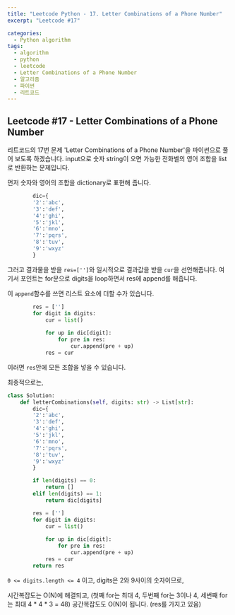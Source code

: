 ```yaml
---
title: "Leetcode Python - 17. Letter Combinations of a Phone Number"
excerpt: "Leetcode #17"

categories:
  - Python algorithm
tags:
  - algorithm
  - python
  - leetcode
  - Letter Combinations of a Phone Number
  - 알고리즘
  - 파이썬
  - 리트코드
---
```


## Leetcode #17 - Letter Combinations of a Phone Number
리트코드의 17번 문제 'Letter Combinations of a Phone Number'을 파이썬으로 풀어 보도록 하겠습니다. 
input으로 숫자 string이 오면 가능한 전화벨의 영어 조합을 list로 반환하는 문제입니다.

먼저 숫자와 영어의 조합을 dictionary로 표현해 줍니다.
```python
        dic={
        '2':'abc',
        '3':'def',
        '4':'ghi',
        '5':'jkl',
        '6':'mno',
        '7':'pqrs',
        '8':'tuv',
        '9':'wxyz'
        }
```

그러고 결과물을 받을 ```res=['']```와 일시적으로 결과값을 받을 ```cur```을 선언해줍니다. 
여기서 포인트는 for문으로 digits을 loop하면서 res에 append를 해줍니다.

이 ```append```함수를 쓰면 리스트 요소에 더할 수가 있습니다.
```python
        res = ['']
        for digit in digits:
            cur = list()
            
            for up in dic[digit]:
                for pre in res:
                    cur.append(pre + up)
            res = cur
```
이러면 ```res```안에 모든 조합을 넣을 수 있습니다.

최종적으로는,
```python
class Solution:
    def letterCombinations(self, digits: str) -> List[str]:
        dic={
        '2':'abc',
        '3':'def',
        '4':'ghi',
        '5':'jkl',
        '6':'mno',
        '7':'pqrs',
        '8':'tuv',
        '9':'wxyz'
        }

        if len(digits) == 0:
            return []
        elif len(digits) == 1:
            return dic[digits]

        res = ['']
        for digit in digits:
            cur = list()
            
            for up in dic[digit]:
                for pre in res:
                    cur.append(pre + up)
            res = cur
        return res
```


```0 <= digits.length <= 4``` 이고, digits은 2와 9사이의 숫자이므로,

시간복잡도는 O(N)에 해결되고, (첫째 for는 최대 4, 두번째 for는 3이나 4, 세번째 for는 최대 4 * 4 * 3 = 48)
공간복잡도도 O(N)이 됩니다. (res를 가지고 있음)